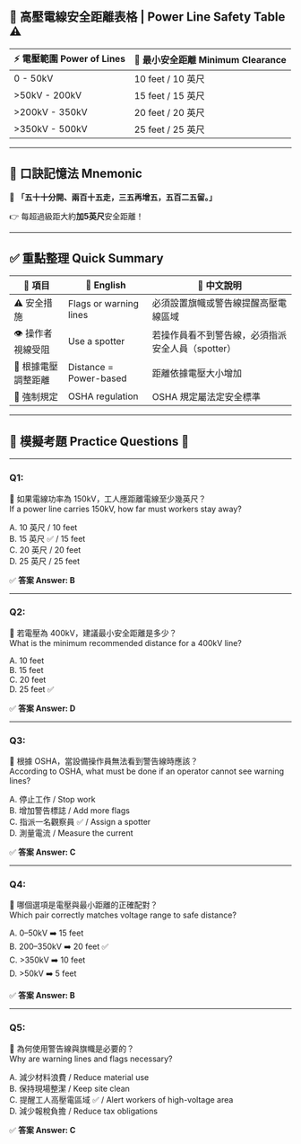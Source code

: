 ## 📌 高壓電線安全距離表格 | Power Line Safety Table ⚠️

|⚡ 電壓範圍 Power of Lines|📏 最小安全距離 Minimum Clearance|
|---|---|
|0 - 50kV|10 feet / 10 英尺|
|>50kV - 200kV|15 feet / 15 英尺|
|>200kV - 350kV|20 feet / 20 英尺|
|>350kV - 500kV|25 feet / 25 英尺|

---

## 🧠 口訣記憶法 Mnemonic

🎯 **「五十十分開、兩百十五走，三五再增五，五百二五留。」**

👉 每超過級距大約**加5英尺**安全距離！

---

## ✅ 重點整理 Quick Summary

|🧾 項目|📘 English|📝 中文說明|
|---|---|---|
|⚠️ 安全措施|Flags or warning lines|必須設置旗幟或警告線提醒高壓電線區域|
|👁️ 操作者視線受阻|Use a spotter|若操作員看不到警告線，必須指派安全人員（spotter）|
|🔌 根據電壓調整距離|Distance = Power-based|距離依據電壓大小增加|
|🛑 強制規定|OSHA regulation|OSHA 規定屬法定安全標準|

---

## 📝 模擬考題 Practice Questions 🧪

---

### Q1:

📌 如果電線功率為 150kV，工人應距離電線至少幾英尺？  
If a power line carries 150kV, how far must workers stay away?

A. 10 英尺 / 10 feet  
B. 15 英尺 ✅ / 15 feet  
C. 20 英尺 / 20 feet  
D. 25 英尺 / 25 feet

✅ **答案 Answer: B**

---

### Q2:

📌 若電壓為 400kV，建議最小安全距離是多少？  
What is the minimum recommended distance for a 400kV line?

A. 10 feet  
B. 15 feet  
C. 20 feet  
D. 25 feet ✅

✅ **答案 Answer: D**

---

### Q3:

📌 根據 OSHA，當設備操作員無法看到警告線時應該？  
According to OSHA, what must be done if an operator cannot see warning lines?

A. 停止工作 / Stop work  
B. 增加警告標誌 / Add more flags  
C. 指派一名觀察員 ✅ / Assign a spotter  
D. 測量電流 / Measure the current

✅ **答案 Answer: C**

---

### Q4:

📌 哪個選項是電壓與最小距離的正確配對？  
Which pair correctly matches voltage range to safe distance?

A. 0–50kV ➡️ 15 feet  
B. 200–350kV ➡️ 20 feet ✅  
C. >350kV ➡️ 10 feet  
D. >50kV ➡️ 5 feet

✅ **答案 Answer: B**

---

### Q5:

📌 為何使用警告線與旗幟是必要的？  
Why are warning lines and flags necessary?

A. 減少材料浪費 / Reduce material use  
B. 保持現場整潔 / Keep site clean  
C. 提醒工人高壓電區域 ✅ / Alert workers of high-voltage area  
D. 減少報稅負擔 / Reduce tax obligations

✅ **答案 Answer: C**